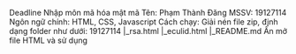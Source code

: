 Deadline Nhập môn mã hóa mật mã
Tên: Phạm Thành Đăng
MSSV: 19127114
Ngôn ngữ chính: HTML, CSS, Javascript
Cách chạy: Giải nén file zip, định dạng folder như dưới: 
		19127114
			|_rsa.html
			|_eculid.html
			|_README.md
Ấn mở file HTML và sử dụng